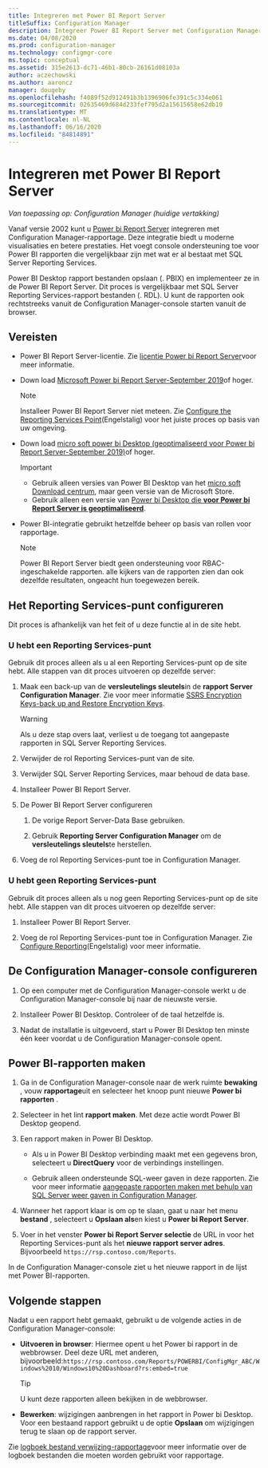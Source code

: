 ```yaml
---
title: Integreren met Power BI Report Server
titleSuffix: Configuration Manager
description: Integreer Power BI Report Server met Configuration Manager rapportage voor moderne visualisatie en betere prestaties.
ms.date: 04/08/2020
ms.prod: configuration-manager
ms.technology: configmgr-core
ms.topic: conceptual
ms.assetid: 315e2613-dc71-46b1-80cb-26161d08103a
author: aczechowski
ms.author: aaroncz
manager: dougeby
ms.openlocfilehash: f4089f52d912491b3b1396906fe391c5c334e061
ms.sourcegitcommit: 02635469d684d233fef795d2a15615658e62db10
ms.translationtype: MT
ms.contentlocale: nl-NL
ms.lasthandoff: 06/16/2020
ms.locfileid: "84814891"
---
```

# <a name="integrate-with-power-bi-report-server"></a>Integreren met Power BI Report Server

*Van toepassing op: Configuration Manager (huidige vertakking)*

<!--3721603-->

Vanaf versie 2002 kunt u [Power bi Report Server](https://docs.microsoft.com/power-bi/report-server/get-started) integreren met Configuration Manager-rapportage. Deze integratie biedt u moderne visualisaties en betere prestaties. Het voegt console ondersteuning toe voor Power BI rapporten die vergelijkbaar zijn met wat er al bestaat met SQL Server Reporting Services.

Power BI Desktop rapport bestanden opslaan (. PBIX) en implementeer ze in de Power BI Report Server. Dit proces is vergelijkbaar met SQL Server Reporting Services-rapport bestanden (. RDL). U kunt de rapporten ook rechtstreeks vanuit de Configuration Manager-console starten vanuit de browser.

## <a name="prerequisites"></a>Vereisten

- Power BI Report Server-licentie. Zie [licentie Power bi Report Server](https://docs.microsoft.com/power-bi/report-server/get-started#licensing-power-bi-report-server)voor meer informatie.

- Down load [Microsoft Power bi Report Server-September 2019](https://www.microsoft.com/download/details.aspx?id=57270)of hoger.

    > [!NOTE]
    > Installeer Power BI Report Server niet meteen. Zie [Configure the Reporting Services Point](#configure-the-reporting-services-point)(Engelstalig) voor het juiste proces op basis van uw omgeving.

- Down load [micro soft power bi Desktop (geoptimaliseerd voor Power bi Report Server-September 2019)](https://www.microsoft.com/download/details.aspx?id=57271)of hoger.

    > [!IMPORTANT]
    > - Gebruik alleen versies van Power BI Desktop van het [micro soft Download centrum](https://www.microsoft.com/download/), maar geen versie van de Microsoft Store.
    > - Gebruik alleen een versie van [Power bi Desktop die **voor Power bi Report Server is geoptimaliseerd**](https://docs.microsoft.com/power-bi/report-server/install-powerbi-desktop).

- Power BI-integratie gebruikt hetzelfde beheer op basis van rollen voor rapportage.
    > [!NOTE]
    > Power BI Report Server biedt geen ondersteuning voor RBAC-ingeschakelde rapporten. alle kijkers van de rapporten zien dan ook dezelfde resultaten, ongeacht hun toegewezen bereik.

## <a name="configure-the-reporting-services-point"></a>Het Reporting Services-punt configureren

Dit proces is afhankelijk van het feit of u deze functie al in de site hebt.

### <a name="you-have-a-reporting-services-point"></a>U hebt een Reporting Services-punt

Gebruik dit proces alleen als u al een Reporting Services-punt op de site hebt. Alle stappen van dit proces uitvoeren op dezelfde server:

1. Maak een back-up van de **versleutelings sleutels**in de **rapport Server Configuration Manager**. Zie voor meer informatie [SSRS Encryption Keys-back up and Restore Encryption Keys](https://docs.microsoft.com/sql/reporting-services/install-windows/ssrs-encryption-keys-back-up-and-restore-encryption-keys).

    > [!WARNING]
    > Als u deze stap overs laat, verliest u de toegang tot aangepaste rapporten in SQL Server Reporting Services.

1. Verwijder de rol Reporting Services-punt van de site.

1. Verwijder SQL Server Reporting Services, maar behoud de data base.

1. Installeer Power BI Report Server.

1. De Power BI Report Server configureren

    1. De vorige Report Server-Data Base gebruiken.

    1. Gebruik **Reporting Server Configuration Manager** om de **versleutelings sleutels**te herstellen.

1. Voeg de rol Reporting Services-punt toe in Configuration Manager.

### <a name="you-dont-have-a-reporting-services-point"></a>U hebt geen Reporting Services-punt

Gebruik dit proces alleen als u nog geen Reporting Services-punt op de site hebt. Alle stappen van dit proces uitvoeren op dezelfde server:

1. Installeer Power BI Report Server.

2. Voeg de rol Reporting Services-punt toe in Configuration Manager. Zie [Configure Reporting](configuring-reporting.md)(Engelstalig) voor meer informatie.

## <a name="configure-the-configuration-manager-console"></a>De Configuration Manager-console configureren

1. Op een computer met de Configuration Manager-console werkt u de Configuration Manager-console bij naar de nieuwste versie.

1. Installeer Power BI Desktop. Controleer of de taal hetzelfde is.

1. Nadat de installatie is uitgevoerd, start u Power BI Desktop ten minste één keer voordat u de Configuration Manager-console opent.

## <a name="create-power-bi-reports"></a>Power BI-rapporten maken

1. Ga in de Configuration Manager-console naar de werk ruimte **bewaking** , vouw **rapportage**uit en selecteer het knoop punt nieuwe **Power bi rapporten** .

1. Selecteer in het lint **rapport maken**. Met deze actie wordt Power BI Desktop geopend.

1. Een rapport maken in Power BI Desktop.

    - Als u in Power BI Desktop verbinding maakt met een gegevens bron, selecteert u **DirectQuery** voor de verbindings instellingen.

    - Gebruik alleen ondersteunde SQL-weer gaven in deze rapporten. Zie voor meer informatie [aangepaste rapporten maken met behulp van SQL Server weer gaven in Configuration Manager](../../../develop/core/understand/sqlviews/create-custom-reports-using-sql-server-views.md).

1. Wanneer het rapport klaar is om op te slaan, gaat u naar het menu **bestand** , selecteert u **Opslaan als**en kiest u **Power bi Report Server**.

1. Voer in het venster **Power bi Report Server selectie** de URL in voor het Reporting Services-punt als het **nieuwe rapport server adres**. Bijvoorbeeld `https://rsp.contoso.com/Reports`.

In de Configuration Manager-console ziet u het nieuwe rapport in de lijst met Power BI-rapporten.

## <a name="next-steps"></a>Volgende stappen

Nadat u een rapport hebt gemaakt, gebruikt u de volgende acties in de Configuration Manager-console:

- **Uitvoeren in browser**: Hiermee opent u het Power bi rapport in de webbrowser. Deel deze URL met anderen, bijvoorbeeld:`https://rsp.contoso.com/Reports/POWERBI/ConfigMgr_ABC/Windows%2010/Windows10%20Dashboard?rs:embed=true`

    > [!TIP]
    > U kunt deze rapporten alleen bekijken in de webbrowser.

- **Bewerken**: wijzigingen aanbrengen in het rapport in Power bi Desktop. Voor een bestaand rapport gebruikt u de optie **Opslaan** om wijzigingen terug te slaan op de rapport server.

Zie [logboek bestand verwijzing-rapportage](../../plan-design/hierarchy/log-files.md#BKMK_ReportLog)voor meer informatie over de logboek bestanden die moeten worden gebruikt voor rapportage.
